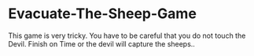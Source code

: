 # Evacuate-The-Sheep-Game
This game is very tricky. You have to be careful that you do not touch the Devil. Finish on Time or the devil will capture the sheeps..
